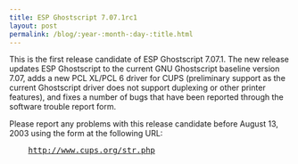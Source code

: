 ```yaml
---
title: ESP Ghostscript 7.07.1rc1
layout: post
permalink: /blog/:year-:month-:day-:title.html
---
```


<P>This is the first release candidate of ESP Ghostscript 7.07.1. The new release updates ESP Ghostscript to the current GNU Ghostscript baseline version 7.07, adds a new PCL XL/PCL 6 driver for CUPS (preliminary support as the current Ghostscript driver does not support duplexing or other printer features), and fixes a number of bugs that have been reported through the software trouble report form.<P>Please report any problems with this release candidate before August 13, 2003 using the form at the following URL:<PRE>    <A HREF="http://www.cups.org/str.php">http://www.cups.org/str.php
